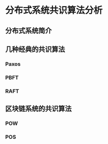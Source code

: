 # 分布式系统共识算法分析

## 分布式系统简介



## 几种经典的共识算法

### Paxos


### PBFT


### RAFT



## 区块链系统的共识算法


### POW


### POS



